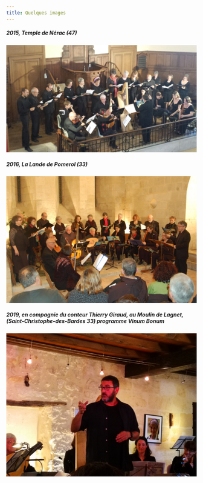 ```yaml
---
title: Quelques images
---
```

##### 2015, Temple de Nérac (47)

![2015, Temple de Nérac](https://github.com/ensembleapertura/test-website-repo-3796/blob/main/images/2015-05-31-Apertura-Nerac25.jpg?raw=true)

##### 2016, La Lande de Pomerol (33)

![2016-La Lande de Pomerol](https://github.com/ensembleapertura/test-website-repo-3796/blob/main/images/2016-03-lalandedePomerol4.jpg?raw=true)

##### 2019, en compagnie du conteur Thierry Giraud,  au Moulin de Lagnet, (Saint-Christophe-des-Bardes 33) programme Vinum Bonum

![2019, Moulin de Lagnet, Thierry Giraud](https://github.com/ensembleapertura/test-website-repo-3796/blob/main/images/2019-05-04-apertura-vinumBonum-MdL-035.jpg?raw=true)